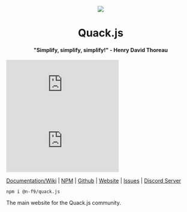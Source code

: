<p align="center">
	<img src="https://n-f9.github.io/quack.js-website/dancing-duckdancing.gif"/>
	<h1 align="center">Quack.js</h1>
	<h4 align="center">"Simplify, simplify, simplify!" - Henry David Thoreau</h4>
</p>

![npm](https://img.shields.io/npm/dw/@n-f9/quack.js?style=flat-square)
![GitHub package.json version](https://img.shields.io/github/package-json/v/n-f9/quack.js?style=flat-square)

[Documentation/Wiki](https://n-f9.gitbook.io/quack.js/) |
[NPM](https://www.npmjs.com/package/@n-f9/quack.js) |
[Github](https://www.npmjs.com/package/@n-f9/quack.js) |
[Website](https://quack.nickf.me/) |
[Issues](https://github.com/N-F9/quack.js/issues) | 
[Discord Server](https://discord.gg/MVmkwfkv7q)

```
npm i @n-f9/quack.js
```

The main website for the Quack.js community.